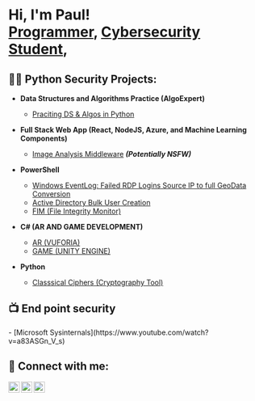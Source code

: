 <h1>Hi, I'm Paul! <br/><a href="https://github.com/PaulChola">Programmer</a>, <a href="https://github.com/PaulChola">Cybersecurity Student</a>, 

<h2>👨‍💻 Python Security Projects:</h2>

- <b>Data Structures and Algorithms Practice (AlgoExpert)</b>
  - [Praciting DS & Algos in Python](https://github.com/joshmadakor1/Algorithms-Practice)
- <b>Full Stack Web App (React, NodeJS, Azure, and Machine Learning Components)</b>
  - [Image Analysis Middleware](https://github.com/joshmadakor1/4chan-Image-Analysis-Middleware-C964) <b><i>(Potentially NSFW)</b></i>
  
- <b>PowerShell</b>
  
  - [Windows EventLog: Failed RDP Logins Source IP to full GeoData Conversion](https://github.com/joshmadakor1/Sentinel-Lab)
  - [Active Directory Bulk User Creation](https://github.com/joshmadakor1/AD_PS)
  - [FIM (File Integrity Monitor)](https://github.com/joshmadakor1/PowerShell-Integrity-FIM)
  
- <b>C# (AR AND GAME DEVELOPMENT)</b>
  - [AR (VUFORIA)](https://github.com/PaulChola/UnityAPP)
  - [GAME (UNITY ENGINE)](https://github.com/PaulChola/GameUnderDevelopment)
  
- <b>Python</b>
  - [Classsical Ciphers (Cryptography Tool)](https://github.com/PaulChola/Rot13)

<h2>📺 End point security</h2>
- [Microsoft Sysinternals](https://www.youtube.com/watch?v=a83ASGn_V_s)


<h2> 🤳 Connect with me:</h2>

[<img align="left" alt="JoshMadakor | Twitter" width="22px" src="https://cdn.jsdelivr.net/npm/simple-icons@v3/icons/twitter.svg" />][twitter]
[<img align="left" alt="JoshMadakor | LinkedIn" width="22px" src="https://cdn.jsdelivr.net/npm/simple-icons@v3/icons/linkedin.svg" />][linkedin]
[<img align="left" alt="JoshMadakor | Instagram" width="22px" src="https://cdn.jsdelivr.net/npm/simple-icons@v3/icons/instagram.svg" />][instagram]

[twitter]:  https://twitter.com/PaulChola96
[instagram]: https://www.instagram.com/paulchola96
[linkedin]: https://www.linkedin.com/in/paul-chola-bwembya-mumbi-ba41a5258

<!--
**PaulChola/PaulChola** is a ✨ _special_ ✨ repository because its `README.md` (this file) appears on your GitHub profile.

Here are some ideas to get you started:

- 🔭 I’m currently working on ...
- 🌱 I’m currently learning ...
- 👯 I’m looking to collaborate on ...
- 🤔 I’m looking for help with ...
- 💬 Ask me about ...
- 📫 How to reach me: ...
- 😄 Pronouns: ...
- ⚡ Fun fact: ...
-->
